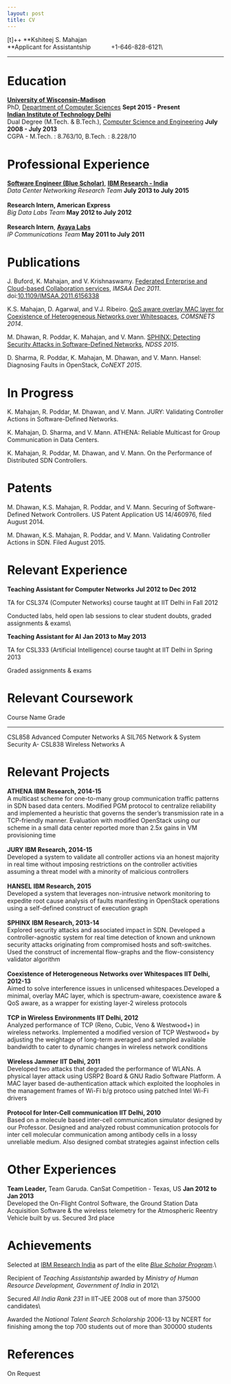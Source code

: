 ```yaml
---
layout: post
title: CV
---
```


\[t\]<span>++</span> <span>**Kshiteej S. Mahajan\
**</span><span>Applicant for Assistantship
      <span>[](mailto:kshiteejm@cs.wisc.edu)</span>     +1-646-828-6121</span>\

------------------------------------------------------------------------

Education
=========

[**University of Wisconsin-Madison**](http://www.wisc.edu/)\
PhD, [Department of Computer Sciences](http://www.cs.wisc.edu/) **Sept
2015 - Present**\
[**Indian Institute of Technology Delhi**](http://www.iitd.ac.in/)\
Dual Degree (M.Tech. & B.Tech.), [Computer Science and
Engineering](http://www.cse.iitd.ac.in/) **July 2008 - July 2013**\
CGPA - M.Tech. : 8.763/10, B.Tech. : 8.228/10

Professional Experience
=======================

**[Software Engineer (Blue
Scholar)](https://www.research.ibm.com/irl/bluescholar.html)**, [**IBM
Research - India**](http://www.research.ibm.com/labs/india/)\
*Data Center Networking Research Team* **July 2013 to July 2015**\
\
**Research Intern, American Express**\
*Big Data Labs Team* **May 2012 to July 2012**\
\
**Research Intern**, [**Avaya
Labs**](http://www.avaya.com/usa/avaya-labs/)\
*IP Communications Team* **May 2011 to July 2011**

Publications
============

J. Buford, K. Mahajan, and V. Krishnaswamy. [ Federated Enterprise and
Cloud-based Collaboration
services](http://dx.doi.org/10.1109/IMSAA.2011.6156338), *IMSAA Dec
2011*.
doi:[10.1109/IMSAA.2011.6156338](http://dx.doi.org/10.1109/IMSAA.2011.6156338)

K.S. Mahajan, D. Agarwal, and V.J. Ribeiro. [QoS aware overlay MAC layer
for Coexistence of Heterogeneous Networks over
Whitespaces](http://dx.doi.org/10.1109/COMSNETS.2014.6734876), *COMSNETS
2014*.

M. Dhawan, R. Poddar, K. Mahajan, and V. Mann. [SPHINX: Detecting
Security Attacks in Software-Defined
Networks](http://www.internetsociety.org/doc/sphinx-detecting-security-attacks-software-defined-networks),
*NDSS 2015*.

D. Sharma, R. Poddar, K. Mahajan, M. Dhawan, and V. Mann. Hansel:
Diagnosing Faults in OpenStack, *CoNEXT 2015*.

In Progress
===========

K. Mahajan, R. Poddar, M. Dhawan, and V. Mann. JURY: Validating
Controller Actions in Software-Defined Networks.

K. Mahajan, D. Sharma, and V. Mann. ATHENA: Reliable Multicast for Group
Communication in Data Centers.

K. Mahajan, R. Poddar, M. Dhawan, and V. Mann. On the Performance of
Distributed SDN Controllers.

Patents
=======

M. Dhawan, K.S. Mahajan, R. Poddar, and V. Mann. Securing of
Software-Defined Network Controllers. US Patent Application US
14/460976, filed August 2014.

M. Dhawan, K.S. Mahajan, R. Poddar, and V. Mann. Validating Controller
Actions in SDN. Filed August 2015.

Relevant Experience
===================

**Teaching Assistant for Computer Networks** **Jul 2012 to Dec 2012**

TA for CSL374 (Computer Networks) course taught at IIT Delhi in Fall
2012

Conducted labs, held open lab sessions to clear student doubts, graded
assignments & exams\

**Teaching Assistant for AI** **Jan 2013 to May 2013**

TA for CSL333 (Artificial Intelligence) course taught at IIT Delhi in
Spring 2013

Graded assignments & exams

Relevant Coursework
===================

  Course Name                         Grade
  ----------------------------------- -------
  CSL858 Advanced Computer Networks   A
  SIL765 Network & System Security    A-
  CSL838 Wireless Networks            A

Relevant Projects
=================

**ATHENA** **IBM Research, 2014-15**\
A multicast scheme for one-to-many group communication traffic patterns
in SDN based data centers. Modified PGM protocol to centralize
reliability and implemented a heuristic that governs the sender’s
transmission rate in a TCP-friendly manner. Evaluation with modified
OpenStack using our scheme in a small data center reported more than
2.5x gains in VM provisioning time\
\
**JURY** **IBM Research, 2014-15**\
Developed a system to validate all controller actions via an honest
majority in real time without imposing restrictions on the controller
activities assuming a threat model with a minority of malicious
controllers\
\
**HANSEL** **IBM Research, 2015**\
Developed a system that leverages non-intrusive network monitoring to
expedite root cause analysis of faults manifesting in OpenStack
operations using a self-defined construct of execution graph\
\
**SPHINX** **IBM Research, 2013-14**\
Explored security attacks and associated impact in SDN. Developed a
controller-agnostic system for real time detection of known and unknown
security attacks originating from compromised hosts and soft-switches.
Used the construct of incremental flow-graphs and the flow-consistency
validator algorithm\
\
**Coexistence of Heterogeneous Networks over Whitespaces** **IIT Delhi,
2012-13**\
Aimed to solve interference issues in unlicensed whitespaces.Developed a
minimal, overlay MAC layer, which is spectrum-aware, coexistence aware &
QoS aware, as a wrapper for existing layer-2 wireless protocols\
\
**TCP in Wireless Environments** **IIT Delhi, 2012**\
Analyzed performance of TCP (Reno, Cubic, Veno & Westwood+) in wireless
networks. Implemented a modified version of TCP Westwood+ by adjusting
the weightage of long-term averaged and sampled available bandwidth to
cater to dynamic changes in wireless network conditions\
\
**Wireless Jammer** **IIT Delhi, 2011**\
Developed two attacks that degraded the performance of WLANs. A physical
layer attack using USRP2 Board & GNU Radio Software Platform. A MAC
layer based de-authentication attack which exploited the loopholes in
the management frames of Wi-Fi b/g protoco using patched Intel Wi-Fi
drivers\
\
**Protocol for Inter-Cell communication** **IIT Delhi, 2010**\
Based on a molecule based inter-cell communication simulator designed by
our Professor. Designed and analyzed robust communication protocols for
inter cell molecular communication among antibody cells in a lossy
unreliable medium. Also designed combat strategies against infection
cells

Other Experiences
=================

**Team Leader,** Team Garuda. CanSat Competition - Texas, US **Jan 2012
to Jan 2013**\
Developed the On-Flight Control Software, the Ground Station Data
Acquisition Software & the wireless telemetry for the Atmospheric
Reentry Vehicle built by us. Secured 3rd place

Achievements
============

Selected at [IBM Research
India](http://www.research.ibm.com/labs/india/) as part of the elite
[*Blue Scholar
Program*](https://www.research.ibm.com/irl/bluescholar.html).\

Recipient of *Teaching Assistantship* awarded by *Ministry of Human
Resource Development, Government of India* in 2012\

Secured *All India Rank 231* in IIT-JEE 2008 out of more than 375000
candidates\

Awarded the *National Talent Search Scholarship* 2006-13 by NCERT for
finishing among the top 700 students out of more than 300000 students

References
==========

On Request
